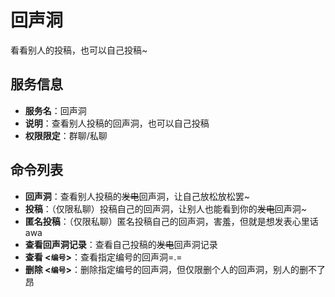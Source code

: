 # 回声洞
看看别人的投稿，也可以自己投稿~

## 服务信息
- **服务名**：回声洞
- **说明**：查看别人投稿的回声洞，也可以自己投稿
- **权限限定**：群聊/私聊

## 命令列表
- **回声洞**：查看别人投稿的~~发电~~回声洞，让自己放松放松罢~
- **投稿**：（仅限私聊）投稿自己的回声洞，让别人也能看到你的~~发电~~回声洞~
- **匿名投稿**：（仅限私聊）匿名投稿自己的回声洞，害羞，但就是想发表心里话 awa
- **查看回声洞记录**：查看自己投稿的~~发电~~回声洞记录
- **查看 <`编号`>**：查看指定编号的回声洞=.=
- **删除 <`编号`>**：删除指定编号的回声洞，但仅限删个人的回声洞，别人的删不了昂
